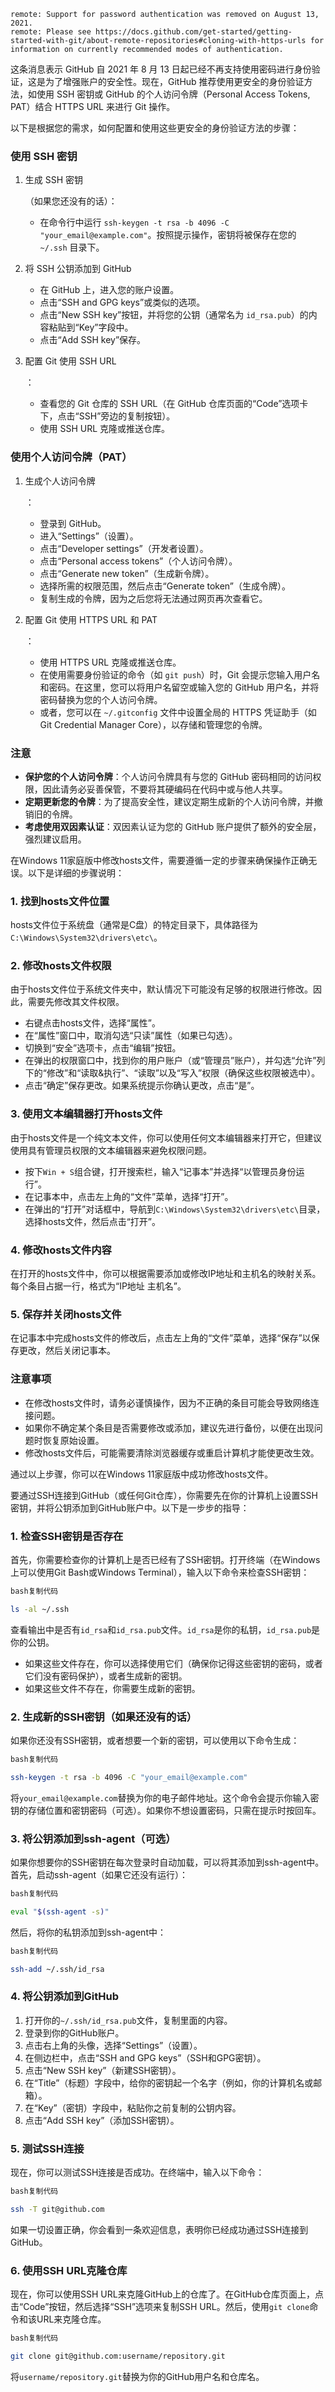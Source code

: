 ~~~
remote: Support for password authentication was removed on August 13, 2021.
remote: Please see https://docs.github.com/get-started/getting-started-with-git/about-remote-repositories#cloning-with-https-urls for information on currently recommended modes of authentication.
~~~

这条消息表示 GitHub 自 2021 年 8 月 13 日起已经不再支持使用密码进行身份验证，这是为了增强账户的安全性。现在，GitHub 推荐使用更安全的身份验证方法，如使用 SSH 密钥或 GitHub 的个人访问令牌（Personal Access Tokens, PAT）结合 HTTPS URL 来进行 Git 操作。

以下是根据您的需求，如何配置和使用这些更安全的身份验证方法的步骤：

### 使用 SSH 密钥

1. 生成 SSH 密钥

   （如果您还没有的话）：

   - 在命令行中运行 `ssh-keygen -t rsa -b 4096 -C "your_email@example.com"`。按照提示操作，密钥将被保存在您的 `~/.ssh` 目录下。

2. 将 SSH 公钥添加到 GitHub

   - 在 GitHub 上，进入您的账户设置。
   - 点击“SSH and GPG keys”或类似的选项。
   - 点击“New SSH key”按钮，并将您的公钥（通常名为 `id_rsa.pub`）的内容粘贴到“Key”字段中。
   - 点击“Add SSH key”保存。

3. 配置 Git 使用 SSH URL

   ：

   - 查看您的 Git 仓库的 SSH URL（在 GitHub 仓库页面的“Code”选项卡下，点击“SSH”旁边的复制按钮）。
   - 使用 SSH URL 克隆或推送仓库。

### 使用个人访问令牌（PAT）

1. 生成个人访问令牌

   ：

   - 登录到 GitHub。
   - 进入“Settings”（设置）。
   - 点击“Developer settings”（开发者设置）。
   - 点击“Personal access tokens”（个人访问令牌）。
   - 点击“Generate new token”（生成新令牌）。
   - 选择所需的权限范围，然后点击“Generate token”（生成令牌）。
   - 复制生成的令牌，因为之后您将无法通过网页再次查看它。

2. 配置 Git 使用 HTTPS URL 和 PAT

   ：

   - 使用 HTTPS URL 克隆或推送仓库。
   - 在使用需要身份验证的命令（如 `git push`）时，Git 会提示您输入用户名和密码。在这里，您可以将用户名留空或输入您的 GitHub 用户名，并将密码替换为您的个人访问令牌。
   - 或者，您可以在 `~/.gitconfig` 文件中设置全局的 HTTPS 凭证助手（如 Git Credential Manager Core），以存储和管理您的令牌。

### 注意

- **保护您的个人访问令牌**：个人访问令牌具有与您的 GitHub 密码相同的访问权限，因此请务必妥善保管，不要将其硬编码在代码中或与他人共享。
- **定期更新您的令牌**：为了提高安全性，建议定期生成新的个人访问令牌，并撤销旧的令牌。
- **考虑使用双因素认证**：双因素认证为您的 GitHub 账户提供了额外的安全层，强烈建议启用。

在Windows 11家庭版中修改hosts文件，需要遵循一定的步骤来确保操作正确无误。以下是详细的步骤说明：

### 1. 找到hosts文件位置

hosts文件位于系统盘（通常是C盘）的特定目录下，具体路径为`C:\Windows\System32\drivers\etc\`。

### 2. 修改hosts文件权限

由于hosts文件位于系统文件夹中，默认情况下可能没有足够的权限进行修改。因此，需要先修改其文件权限。

- 右键点击hosts文件，选择“属性”。
- 在“属性”窗口中，取消勾选“只读”属性（如果已勾选）。
- 切换到“安全”选项卡，点击“编辑”按钮。
- 在弹出的权限窗口中，找到你的用户账户（或“管理员”账户），并勾选“允许”列下的“修改”和“读取&执行”、“读取”以及“写入”权限（确保这些权限被选中）。
- 点击“确定”保存更改。如果系统提示你确认更改，点击“是”。

### 3. 使用文本编辑器打开hosts文件

由于hosts文件是一个纯文本文件，你可以使用任何文本编辑器来打开它，但建议使用具有管理员权限的文本编辑器来避免权限问题。

- 按下`Win + S`组合键，打开搜索栏，输入“记事本”并选择“以管理员身份运行”。
- 在记事本中，点击左上角的“文件”菜单，选择“打开”。
- 在弹出的“打开”对话框中，导航到`C:\Windows\System32\drivers\etc\`目录，选择hosts文件，然后点击“打开”。

### 4. 修改hosts文件内容

在打开的hosts文件中，你可以根据需要添加或修改IP地址和主机名的映射关系。每个条目占据一行，格式为“IP地址 主机名”。

### 5. 保存并关闭hosts文件

在记事本中完成hosts文件的修改后，点击左上角的“文件”菜单，选择“保存”以保存更改，然后关闭记事本。

### 注意事项

- 在修改hosts文件时，请务必谨慎操作，因为不正确的条目可能会导致网络连接问题。
- 如果你不确定某个条目是否需要修改或添加，建议先进行备份，以便在出现问题时恢复原始设置。
- 修改hosts文件后，可能需要清除浏览器缓存或重启计算机才能使更改生效。

通过以上步骤，你可以在Windows 11家庭版中成功修改hosts文件。

要通过SSH连接到GitHub（或任何Git仓库），你需要先在你的计算机上设置SSH密钥，并将公钥添加到GitHub账户中。以下是一步步的指导：

### 1. 检查SSH密钥是否存在

首先，你需要检查你的计算机上是否已经有了SSH密钥。打开终端（在Windows上可以使用Git Bash或Windows Terminal），输入以下命令来检查SSH密钥：

```bash
bash复制代码

ls -al ~/.ssh
```

查看输出中是否有`id_rsa`和`id_rsa.pub`文件。`id_rsa`是你的私钥，`id_rsa.pub`是你的公钥。

- 如果这些文件存在，你可以选择使用它们（确保你记得这些密钥的密码，或者它们没有密码保护），或者生成新的密钥。
- 如果这些文件不存在，你需要生成新的密钥。

### 2. 生成新的SSH密钥（如果还没有的话）

如果你还没有SSH密钥，或者想要一个新的密钥，可以使用以下命令生成：

```bash
bash复制代码

ssh-keygen -t rsa -b 4096 -C "your_email@example.com"
```

将`your_email@example.com`替换为你的电子邮件地址。这个命令会提示你输入密钥的存储位置和密钥密码（可选）。如果你不想设置密码，只需在提示时按回车。

### 3. 将公钥添加到ssh-agent（可选）

如果你想要你的SSH密钥在每次登录时自动加载，可以将其添加到ssh-agent中。首先，启动ssh-agent（如果它还没有运行）：

```bash
bash复制代码

eval "$(ssh-agent -s)"
```

然后，将你的私钥添加到ssh-agent中：

```bash
bash复制代码

ssh-add ~/.ssh/id_rsa
```

### 4. 将公钥添加到GitHub

1. 打开你的`~/.ssh/id_rsa.pub`文件，复制里面的内容。
2. 登录到你的GitHub账户。
3. 点击右上角的头像，选择“Settings”（设置）。
4. 在侧边栏中，点击“SSH and GPG keys”（SSH和GPG密钥）。
5. 点击“New SSH key”（新建SSH密钥）。
6. 在“Title”（标题）字段中，给你的密钥起一个名字（例如，你的计算机名或邮箱）。
7. 在“Key”（密钥）字段中，粘贴你之前复制的公钥内容。
8. 点击“Add SSH key”（添加SSH密钥）。

### 5. 测试SSH连接

现在，你可以测试SSH连接是否成功。在终端中，输入以下命令：

```bash
bash复制代码

ssh -T git@github.com
```

如果一切设置正确，你会看到一条欢迎信息，表明你已经成功通过SSH连接到GitHub。

### 6. 使用SSH URL克隆仓库

现在，你可以使用SSH URL来克隆GitHub上的仓库了。在GitHub仓库页面上，点击“Code”按钮，然后选择“SSH”选项来复制SSH URL。然后，使用`git clone`命令和该URL来克隆仓库。

```bash
bash复制代码

git clone git@github.com:username/repository.git
```

将`username/repository.git`替换为你的GitHub用户名和仓库名。